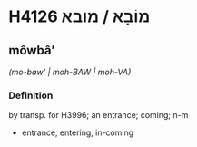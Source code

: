# H4126 מוֹבָא / מובא

## môwbâʼ

_(mo-baw' | moh-BAW | moh-VA)_

### Definition

by transp. for H3996; an entrance; coming; n-m

- entrance, entering, in-coming
